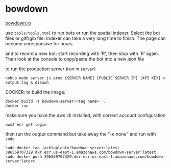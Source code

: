 # bowdown

[bowdown.io](https://bowdown.io)



use `tools/tools.html` to run bots or run the spatial indexer. Select the bot files or gltf/glb file. Indexer can take a very long time to finish. The page can become unresponsive for hours.

and to record a new bot: start recording with 'R', then stop with 'R' again. Then look at the console to copy/paste the bot into a new json file

to run the production server (run in `server`)
```
nohup node server.js prod [SERVER NAME] [PUBLIC SERVER IP] [API KEY] > output.log & disown
```

DOCKER:
to build the image:
```
docker build -t bowdown-server:<tag name>  .
docker run 
```

make sure you have the aws cli installed, with correct account configuration
```
aws2 ecr get-login
```
then run the output command but take away the "-e none" and run with `sudo`

```
sudo docker tag jacklaplante/bowdown-server:latest 396569707329.dkr.ecr.us-east-1.amazonaws.com/bowdown-server:latest
sudo docker push 396569707329.dkr.ecr.us-east-1.amazonaws.com/bowdown-server:latest
```